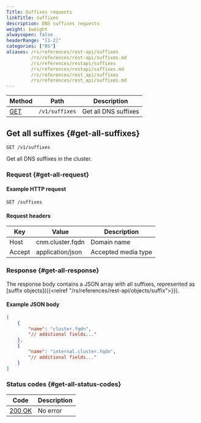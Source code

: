 ```yaml
---
Title: Suffixes requests
linkTitle: suffixes
description: DNS suffixes requests
weight: $weight
alwaysopen: false
headerRange: "[1-2]"
categories: ["RS"]
aliases: /rs/references/rest-api/suffixes
         /rs/references/rest-api/suffixes.md
         /rs/references/restapi/suffixes
         /rs/references/restapi/suffixes.md
         /rs/references/rest_api/suffixes
         /rs/references/rest_api/suffixes.md
---
```


| Method | Path | Description |
|--------|------|-------------|
| [GET](#get-all-suffixes) | `/v1/suffixes` | Get all DNS suffixes |

## Get all suffixes {#get-all-suffixes}

	GET /v1/suffixes

Get all DNS suffixes in the cluster.

### Request {#get-all-request} 

#### Example HTTP request

	GET /suffixes 


#### Request headers

| Key | Value | Description |
|-----|-------|-------------|
| Host | cnm.cluster.fqdn | Domain name |
| Accept | application/json | Accepted media type |

### Response {#get-all-response} 

The response body contains a JSON array with all suffixes, represented as [suffix objects]({{<relref "/rs/references/rest-api/objects/suffix">}}).

#### Example JSON body

```json
[
    {
        "name": "cluster.fqdn",
        "// additional fields..."
    },
    {
        "name": "internal.cluster.fqdn",
        "// additional fields..."
    }
]
```

### Status codes {#get-all-status-codes} 

| Code | Description |
|------|-------------|
| [200 OK](http://www.w3.org/Protocols/rfc2616/rfc2616-sec10.html#sec10.2.1) | No error |
